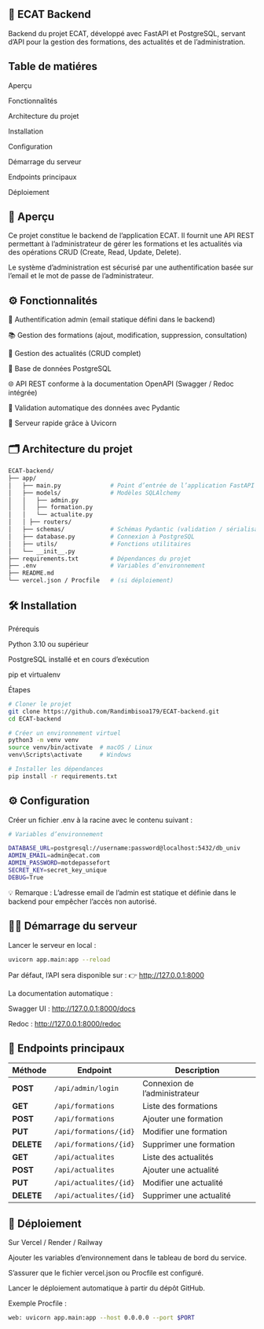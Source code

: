 ## 🚀 ECAT Backend

Backend du projet ECAT, développé avec FastAPI et PostgreSQL, servant d’API pour la gestion des formations, des actualités et de l’administration.

## Table de matiéres
Aperçu

Fonctionnalités

Architecture du projet

Installation

Configuration

Démarrage du serveur

Endpoints principaux

Déploiement


## 📘 Aperçu
Ce projet constitue le backend de l’application ECAT.
Il fournit une API REST permettant à l’administrateur de gérer les formations et les actualités via des opérations CRUD (Create, Read, Update, Delete).

Le système d’administration est sécurisé par une authentification basée sur l’email et le mot de passe de l’administrateur.
## ⚙️ Fonctionnalités
🔐 Authentification admin (email statique défini dans le backend)

📚 Gestion des formations (ajout, modification, suppression, consultation)

📰 Gestion des actualités (CRUD complet)

🧾 Base de données PostgreSQL

🌐 API REST conforme à la documentation OpenAPI (Swagger / Redoc intégrée)

🧠 Validation automatique des données avec Pydantic

🚀 Serveur rapide grâce à Uvicorn
## 🗂️ Architecture du projet

```bash
ECAT-backend/
├── app/
│   ├── main.py              # Point d’entrée de l’application FastAPI
│   ├── models/              # Modèles SQLAlchemy
│   │   ├── admin.py
│   │   ├── formation.py
│   │   └── actualite.py
│   │ ├── routers/ 
│   ├── schemas/             # Schémas Pydantic (validation / sérialisation)
│   ├── database.py          # Connexion à PostgreSQL
│   ├── utils/               # Fonctions utilitaires
│   └── __init__.py
├── requirements.txt         # Dépendances du projet
├── .env                     # Variables d’environnement
├── README.md
└── vercel.json / Procfile   # (si déploiement)
```
## 🛠️ Installation
Prérequis

Python 3.10 ou supérieur

PostgreSQL installé et en cours d’exécution

pip et virtualenv

Étapes
```bash
# Cloner le projet
git clone https://github.com/Randimbisoa179/ECAT-backend.git
cd ECAT-backend

# Créer un environnement virtuel
python3 -m venv venv
source venv/bin/activate  # macOS / Linux
venv\Scripts\activate     # Windows

# Installer les dépendances
pip install -r requirements.txt
```

## ⚙️ Configuration
Créer un fichier .env à la racine avec le contenu suivant :
```bash
# Variables d’environnement

DATABASE_URL=postgresql://username:password@localhost:5432/db_univ
ADMIN_EMAIL=admin@ecat.com
ADMIN_PASSWORD=motdepassefort
SECRET_KEY=secret_key_unique
DEBUG=True

```
💡 Remarque :
L’adresse email de l’admin est statique et définie dans le backend pour empêcher l’accès non autorisé.
## 🏃‍♂️ Démarrage du serveur
Lancer le serveur en local :
```bash
uvicorn app.main:app --reload
```
Par défaut, l’API sera disponible sur :
👉 http://127.0.0.1:8000

La documentation automatique :

Swagger UI : http://127.0.0.1:8000/docs

Redoc : http://127.0.0.1:8000/redoc
## 🔗 Endpoints principaux
| Méthode | Endpoint | Description |
|----------|-----------|-------------|
| **POST** | `/api/admin/login` | Connexion de l’administrateur |
| **GET** | `/api/formations` | Liste des formations |
| **POST** | `/api/formations` | Ajouter une formation |
| **PUT** | `/api/formations/{id}` | Modifier une formation |
| **DELETE** | `/api/formations/{id}` | Supprimer une formation |
| **GET** | `/api/actualites` | Liste des actualités |
| **POST** | `/api/actualites` | Ajouter une actualité |
| **PUT** | `/api/actualites/{id}` | Modifier une actualité |
| **DELETE** | `/api/actualites/{id}` | Supprimer une actualité |

## 🚀 Déploiement
Sur Vercel / Render / Railway

Ajouter les variables d’environnement dans le tableau de bord du service.

S’assurer que le fichier vercel.json ou Procfile est configuré.

Lancer le déploiement automatique à partir du dépôt GitHub.

Exemple Procfile :
```bash
web: uvicorn app.main:app --host 0.0.0.0 --port $PORT

```
